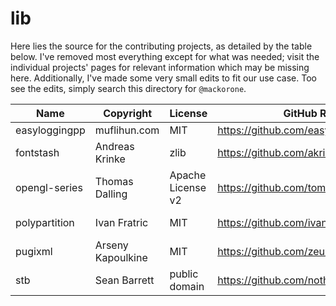 # lib

Here lies the source for the contributing projects, as detailed by the table
below. I've removed most everything except for what was needed; visit the
individual projects' pages for relevant information which may be missing here.
Additionally, I've made some very small edits to fit our use case. Too see the
edits, simply search this directory for `@mackorone`.

| Name          | Copyright         | License           | GitHub Repository                             | Use Case              |
|---------------|-------------------|-------------------|-----------------------------------------------|-----------------------|
| easyloggingpp | muflihun.com      | MIT               | https://github.com/easylogging/easyloggingpp  | Logging               |
| fontstash     | Andreas Krinke    | zlib              | https://github.com/akrinke/Font-Stash         | Text Rendering        |
| opengl-series | Thomas Dalling    | Apache License v2 | https://github.com/tomdalling/opengl-series   | OpenGL Functionality  |
| polypartition | Ivan Fratric      | MIT               | https://github.com/ivanfratric/polypartition  | Polygon Triangulation |
| pugixml       | Arseny Kapoulkine | MIT               | https://github.com/zeux/pugixml               | XML Parsing           |
| stb           | Sean Barrett      | public domain     | https://github.com/nothings/stb               | Images and Fonts      |
